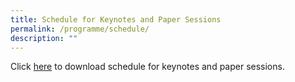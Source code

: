 ```yaml
---
title: Schedule for Keynotes and Paper Sessions
permalink: /programme/schedule/
description: ""
---
```

Click [here](/files/Updated%20on%2015%20Nov_%20Schedule%20for%20Keynotes%20and%20Paper%20Sessions%20on%2016%20and%2017%20Nov%202022.pdf) to download schedule for keynotes and paper sessions.